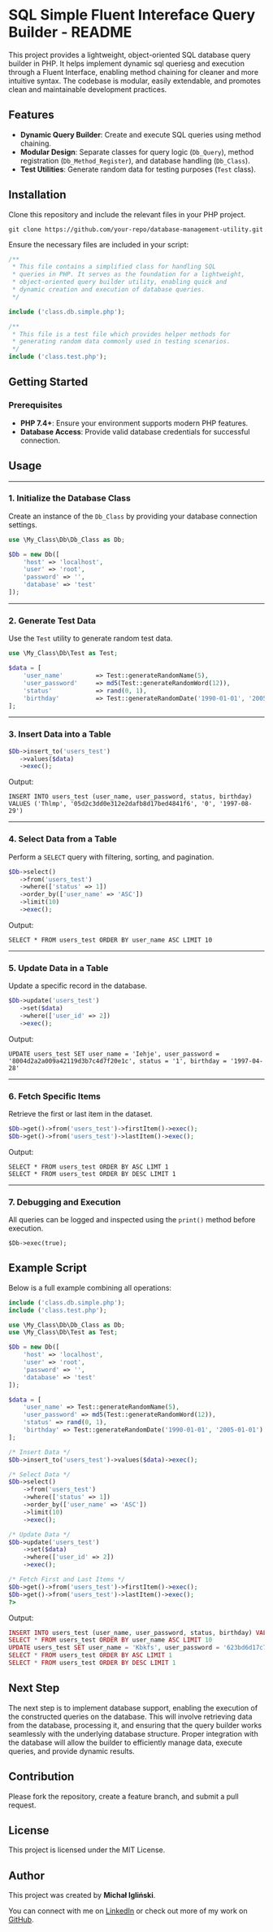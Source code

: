 
# SQL Simple Fluent Intereface Query Builder - README

This project provides a lightweight, object-oriented SQL database query builder in PHP. It helps implement dynamic sql queriesg and execution through a Fluent Interface, enabling method chaining for cleaner and more intuitive syntax. The codebase is modular, easily extendable, and promotes clean and maintainable development practices.

## Features

-   **Dynamic Query Builder**: Create and execute SQL queries using method chaining.
-   **Modular Design**: Separate classes for query logic (`Db_Query`), method registration (`Db_Method_Register`), and database handling (`Db_Class`).
-   **Test Utilities**: Generate random data for testing purposes (`Test` class).

## Installation

Clone this repository and include the relevant files in your PHP project.

`git clone https://github.com/your-repo/database-management-utility.git`

Ensure the necessary files are included in your script:

```php
/**
 * This file contains a simplified class for handling SQL
 * queries in PHP. It serves as the foundation for a lightweight,
 * object-oriented query builder utility, enabling quick and
 * dynamic creation and execution of database queries.
 */

include ('class.db.simple.php');

/**
 * This file is a test file which provides helper methods for
 * generating random data commonly used in testing scenarios.
 */
include ('class.test.php');
```

## Getting Started

### Prerequisites

-   **PHP 7.4+**: Ensure your environment supports modern PHP features.
-   **Database Access**: Provide valid database credentials for successful connection.

## Usage

---

### 1. Initialize the Database Class

Create an instance of the `Db_Class` by providing your database connection settings.

```php
use \My_Class\Db\Db_Class as Db;

$Db = new Db([
    'host' => 'localhost',
    'user' => 'root',
    'password' => '',
    'database' => 'test'
]);
```

---

### 2. Generate Test Data

Use the `Test` utility to generate random test data.

```php
use \My_Class\Db\Test as Test;

$data = [
    'user_name'         => Test::generateRandomName(5),
    'user_password'     => md5(Test::generateRandomWord(12)),
    'status'            => rand(0, 1),
    'birthday'          => Test::generateRandomDate('1990-01-01', '2005-01-01')
];
```

---

### 3. Insert Data into a Table

```php
$Db->insert_to('users_test')
   ->values($data)
   ->exec();
```

Output:

```
INSERT INTO users_test (user_name, user_password, status, birthday) VALUES ('Thlmp', '05d2c3dd0e312e2dafb8d17bed4841f6', '0', '1997-08-29')
```

---

### 4. Select Data from a Table

Perform a `SELECT` query with filtering, sorting, and pagination.

```php
$Db->select()
   ->from('users_test')
   ->where(['status' => 1])
   ->order_by(['user_name' => 'ASC'])
   ->limit(10)
   ->exec();
```

Output:

```
SELECT * FROM users_test ORDER BY user_name ASC LIMIT 10
```

---

### 5. Update Data in a Table

Update a specific record in the database.

```php
$Db->update('users_test')
   ->set($data)
   ->where(['user_id' => 2])
   ->exec();
```

Output:

```
UPDATE users_test SET user_name = 'Iehje', user_password = '8004d2a2a009a42119d3b7c4d7f20e1c', status = '1', birthday = '1997-04-28'
```

---

### 6. Fetch Specific Items

Retrieve the first or last item in the dataset.

```php
$Db->get()->from('users_test')->firstItem()->exec();
$Db->get()->from('users_test')->lastItem()->exec();
```

Output:
```
SELECT * FROM users_test ORDER BY ASC LIMT 1
SELECT * FROM users_test ORDER BY DESC LIMIT 1
```

---

### 7. Debugging and Execution

All queries can be logged and inspected using the `print()` method before execution.

`$Db->exec(true);`


## Example Script

Below is a full example combining all operations:

```php
include ('class.db.simple.php');
include ('class.test.php');

use \My_Class\Db\Db_Class as Db;
use \My_Class\Db\Test as Test;

$Db = new Db([
    'host' => 'localhost',
    'user' => 'root',
    'password' => '',
    'database' => 'test'
]);

$data = [
    'user_name' => Test::generateRandomName(5),
    'user_password' => md5(Test::generateRandomWord(12)),
    'status' => rand(0, 1),
    'birthday' => Test::generateRandomDate('1990-01-01', '2005-01-01')
];

/* Insert Data */
$Db->insert_to('users_test')->values($data)->exec();

/* Select Data */
$Db->select()
    ->from('users_test')
    ->where(['status' => 1])
    ->order_by(['user_name' => 'ASC'])
    ->limit(10)
    ->exec();

/* Update Data */
$Db->update('users_test')
    ->set($data)
    ->where(['user_id' => 2])
    ->exec();

/* Fetch First and Last Items */
$Db->get()->from('users_test')->firstItem()->exec();
$Db->get()->from('users_test')->lastItem()->exec();
?>
```

Output:

```php
INSERT INTO users_test (user_name, user_password, status, birthday) VALUES ('Cttxl', 'a28e5ab9b7792501646e49a7b5130ab2', '1', '2003-05-06')
SELECT * FROM users_test ORDER BY user_name ASC LIMIT 10
UPDATE users_test SET user_name = 'Kbkfs', user_password = '623bd6d17c7353c9ea0125e497a5edec', status = '1', birthday = '1991-09-11'
SELECT * FROM users_test ORDER BY ASC LIMIT 1
SELECT * FROM users_test ORDER BY DESC LIMIT 1
```

## Next Step

The next step is to implement database support, enabling the execution of the constructed queries on the database.
This will involve retrieving data from the database, processing it, and ensuring that the query builder works seamlessly with
the underlying database structure. Proper integration with the database will allow the builder to efficiently
manage data, execute queries, and provide dynamic results.

## Contribution

Please fork the repository, create a feature branch, and submit a pull request.

## License

This project is licensed under the MIT License.

## Author

This project was created by **Michał Igliński**.

You can connect with me on [LinkedIn](https://www.linkedin.com/in/miglinski) or
check out more of my work on [GitHub](https://github.com/michaliglinski).
